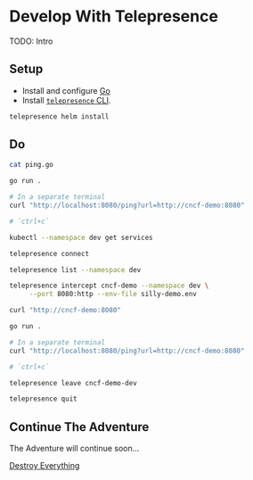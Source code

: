 # Develop With Telepresence

TODO: Intro

## Setup

* Install and configure [Go](https://go.dev/doc/install)
* Install [`telepresence` CLI](https://www.getambassador.io/docs/telepresence/latest/install).

```bash
telepresence helm install
```

## Do

```bash
cat ping.go

go run .

# In a separate terminal
curl "http://localhost:8080/ping?url=http://cncf-demo:8080"

# `ctrl+c`

kubectl --namespace dev get services

telepresence connect

telepresence list --namespace dev

telepresence intercept cncf-demo --namespace dev \
     --port 8080:http --env-file silly-demo.env

curl "http://cncf-demo:8080"

go run .

# In a separate terminal
curl "http://localhost:8080/ping?url=http://cncf-demo:8080"

# `ctrl+c`

telepresence leave cncf-demo-dev

telepresence quit
```

## Continue The Adventure

The Adventure will continue soon...

[Destroy Everything](../destroy/dev.md)
